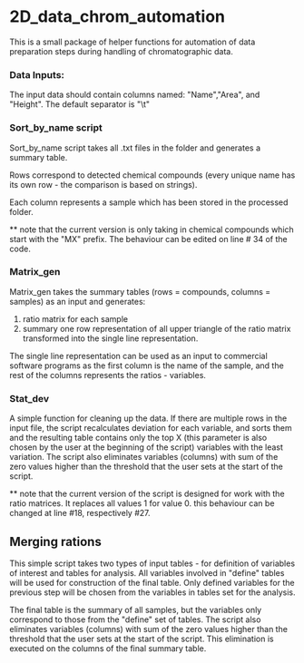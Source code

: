 # 2D_data_chrom_automation

This is a small package of helper functions for automation of data preparation steps during handling of chromatographic data.

### Data Inputs: ### 

The input data should contain columns named: "Name","Area", and "Height".
The default separator is "\t"

### Sort_by_name script

Sort_by_name script takes all .txt files in the folder and generates a summary table.

Rows correspond to detected chemical compounds (every unique name has its own row - the comparison is based on strings).

Each column represents a sample which has been stored in the processed folder.

** note that the current version is only taking in chemical compounds which start with the "MX" prefix. The behaviour can be edited on line # 34 of the code.

### Matrix_gen

Matrix_gen takes the summary tables (rows = compounds, columns = samples) as an input and generates:
1) ratio matrix for each sample
2) summary one row representation of all upper triangle of the ratio matrix transformed into the single line representation.

The single line representation can be used as an input to commercial software programs as the first column is the name of the sample,
and the rest of the columns represents the ratios - variables.

### Stat_dev
A simple function for cleaning up the data. If there are multiple rows in the input file, the script recalculates deviation for each variable,
and sorts them and the resulting table contains only the top X (this parameter is also chosen by the user at the beginning of the script) variables with the least variation. 
The script also eliminates variables (columns) with sum of the zero values higher than the threshold that the user sets at the start of the script.

** note that the current version of the script is designed for work with the ratio matrices. It replaces all values 1 for value 0.
this behaviour can be changed at line #18, respectively #27.

## Merging rations

This simple script takes two types of input tables - for definition of variables of interest and tables for analysis.
All variables involved in "define" tables will be used for construction of the final table. Only defined variables for the previous step will be chosen from the variables in tables set for the analysis.

The final table is the summary of all samples, but the variables only correspond to those from the "define" set of tables.
The script also eliminates variables (columns) with sum of the zero values higher than the threshold that the user sets at the start of the script.
This elimination is executed on the columns of the final summary table.
